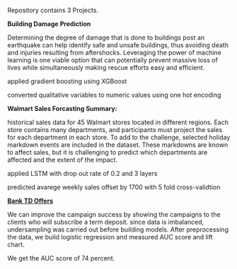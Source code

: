 Repository contains 3 Projects.

<b><a href="https://github.com/rakshpar/projects/blob/master/damage%20prediction/damage_prediction_final.ipynb"></a>Building Damage Prediction</b>

Determining the degree of damage that is done to buildings post an earthquake can help identify safe and unsafe buildings, thus avoiding death and injuries resulting from aftershocks.  Leveraging the power of machine learning is one viable option that can potentially prevent massive loss of lives while simultaneously making rescue efforts easy and efficient.

applied gradient boosting using XGBoost

converted qualitative variables to numeric values using one hot encoding

<b><a href="https://github.com/rakshpar/projects/blob/master/walmart%20sales%20forcasting/walmart_final.ipynb"></a>Walmart Sales Forcasting Summary:</b>

historical sales data for 45 Walmart stores located in different regions. Each store contains many departments, and participants must project the sales for each department in each store. To add to the challenge, selected holiday markdown events are included in the dataset. These markdowns are known to affect sales, but it is challenging to predict which departments are affected and the extent of the impact.

applied LSTM with drop out rate of 0.2 and 3 layers

predicted avarege weekly sales offset by 1700 with 5 fold cross-validtion

<b> <a href="https://github.com/rakshpar/projects/blob/master/banktdoffer/banktdoffering.ipynb">Bank TD Offers</a></b>

We can improve the campaign success by showing the campaigns to the clients who will subscribe a term deposit. 
since data is imbalanced, undersampling was carried out before building models. After
preprocessing the data, we build logistic regression and measured AUC score and lift chart.

We get the AUC score of 74 percent.
